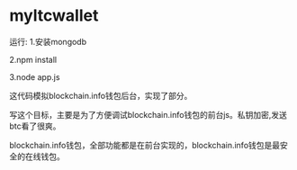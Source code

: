 myltcwallet
===========
运行:
1.安装mongodb

2.npm install

3.node app.js





这代码模拟blockchain.info钱包后台，实现了部分。


写这个目标，主要是为了方便调试blockchain.info钱包的前台js。私钥加密,发送btc看了很爽。


blockchain.info钱包，全部功能都是在前台实现的，blockchain.info钱包是最安全的在线钱包。

